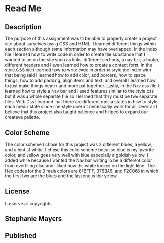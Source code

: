 # Read Me
## Description
The purpose of this assignment was to be able to properly create a project site about ourselves using CSS and HTML. I learned different things within each section although some information may have overlapped. In the index file I learned how to write code in order to create the substance that I wanted to be on the site such as links, different sections, a nav bar, a footer, different headers and I even learned how to create a contact form. In the style.CSS file I learned how to write code in order to style the index with that being said I learned how to add color, add borders, how to space things, how to add padding, align items and text, and overall I learned how to just make things neater and more put together. Lastly, in the Nav.css file I learned how to style a Nav bar and I used features similar to the style.css but it was a whole separate file so I learned that they must be two separate files. With Css I learned that there are different media states in how to style each media state since one style doesn't necessarily work for all. Overrall I believe that this project also taught patience and helped to expand our createve pallette.
## Color Scheme
The color scheme I chose for this project was 2 different blues, a yellow, and a hint of white. I chose this color scheme because blue is my favorite color, and yellow goes very well with blue especially a goldish yellow. I added white because I wanted the Nav bar writing to be a different color from everthing else and I liked how the white looked on the light blue. The Hex codes for the 3 main colors are 87BFFF, 376BA6, and F2C068 in which the first two are the blues and the last one is the yellow.
## License 
I reserve all copyrights


## Stephanie Mayers
## Published
